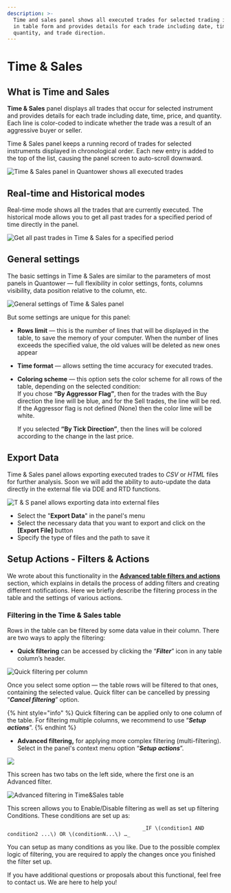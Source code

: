```yaml
---
description: >-
  Time and sales panel shows all executed trades for selected trading instrument
  in table form and provides details for each trade including date, time, price,
  quantity, and trade direction.
---
```


# Time & Sales

## What is Time and Sales

**Time & Sales** panel displays all trades that occur for selected instrument and provides details for each trade including date, time, price, and quantity. Each line is color-coded to indicate whether the trade was a result of an aggressive buyer or seller.

Time & Sales panel keeps a running record of trades for selected instruments displayed in chronological order. Each new entry is added to the top of the list, causing the panel screen to auto-scroll downward.

![Time &amp; Sales panel in Quantower shows all executed trades](../.gitbook/assets/time-and-sales.gif)

## Real-time and Historical modes

Real-time mode shows all the trades that are currently executed. The historical mode allows you to get all past trades for a specified period of time directly in the panel.

![Get all past trades in Time &amp; Sales for a specified period](../.gitbook/assets/historical-mode-in-ts.png)

## General settings

The basic settings in Time & Sales are similar to the parameters of most panels in Quantower — full flexibility in color settings, fonts, columns visibility, data position relative to the column, etc.

![General settings of Time &amp; Sales panel](../.gitbook/assets/time-and-sales-general-settings.png)

But some settings are unique for this panel:

* **Rows limit** — this is the number of lines that will be displayed in the table, to save the memory of your computer. When the number of lines exceeds the specified value, the old values will be deleted as new ones appear
* **Time format** — allows setting the time accuracy for executed trades.
* **Coloring scheme** — this option sets the color scheme for all rows of the table, depending on the selected condition:  
  If you chose **“By Aggressor Flag”**, then for the trades with the Buy direction the line will be blue, and for the Sell trades, the line will be red. If the Aggressor flag is not defined \(None\) then the color lime will be white.

  If you selected **“By Tick Direction”**, then the lines will be colored according to the change in the last price.

## Export Data

Time & Sales panel allows exporting executed trades to _CSV_ or _HTML_ files for further analysis. Soon we will add the ability to auto-update the data directly in the external file via DDE and RTD functions.

![T &amp; S panel allows exporting data into external files](../.gitbook/assets/export-in-t-and-s.png)

* Select the "**Export Data**" in the panel's menu
* Select the necessary data that you want to export and click on the **\[Export File\]** button
* Specify the type of files and the path to save it

## Setup Actions - Filters & Actions

We wrote about this functionality in the [**Advanced table filters and actions**](https://help.optimusflow.qtower.app/getting-started/table-management#advanced-table-filter) section, which explains in details the process of adding filters and creating different notifications. Here we briefly describe the filtering process in the table and the settings of various actions.

### Filtering in the Time & Sales table

Rows in the table can be filtered by some data value in their column. There are two ways to apply the filtering:

* **Quick filtering** can be accessed by clicking the “_**Filter**_” icon in any table column’s header.

![Quick filtering per column](../.gitbook/assets/quick-filtering.png)

Once you select some option — the table rows will be filtered to that ones, containing the selected value. Quick filter can be cancelled by pressing “_**Cancel filtering**_” option.

{% hint style="info" %}
Quick filtering can be applied only to one column of the table. For filtering multiple columns, we recommend to use “_**Setup actions**_”.
{% endhint %}

* **Advanced filtering,** for applying more complex filtering \(multi-filtering\). Select in the panel's context menu option “_**Setup actions**_”. 

![](../.gitbook/assets/setup-actions-ts.png)

This screen has two tabs on the left side, where the first one is an Advanced filter.

![Advanced filtering in Time&amp;Sales table](../.gitbook/assets/advanced-filtering.png)

This screen allows you to Enable/Disable filtering as well as set up filtering Conditions. These conditions are set up as:

```text
                                            _IF \(condition1 AND condition2 ...\) OR \(conditionN...\) …_
```

You can setup as many conditions as you like. Due to the possible complex logic of filtering, you are required to apply the changes once you finished the filter set up.

If you have additional questions or proposals about this functional, feel free to contact us. We are here to help you!

